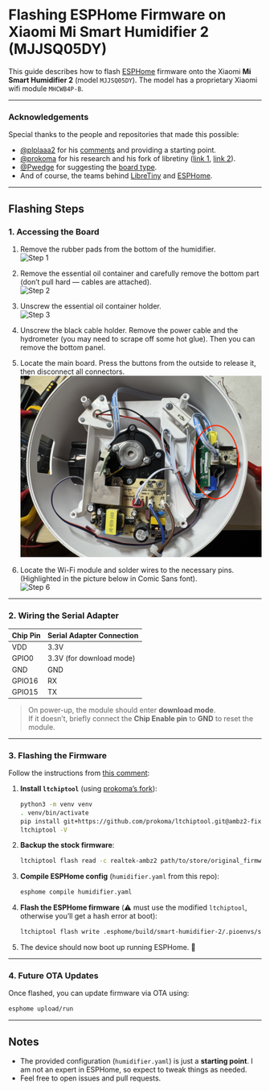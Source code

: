 # Flashing ESPHome Firmware on Xiaomi Mi Smart Humidifier 2 (MJJSQ05DY)

This guide describes how to flash [ESPHome](https://esphome.io/) firmware onto the Xiaomi **Mi Smart Humidifier 2** (model `MJJSQ05DY`).
The model has a proprietary Xiaomi wifi module `MHCWB4P-B`.

---

### Acknowledgements
Special thanks to the people and repositories that made this possible:  
- [@plplaaa2](https://github.com/plplaaa2) for his [comments](https://github.com/libretiny-eu/libretiny/issues/44#issuecomment-2543502966) and providing a starting point.  
- [@prokoma](https://github.com/prokoma) for his research and his fork of libretiny ([link 1](https://github.com/prokoma/libretiny#55aacc8), [link 2](https://github.com/libretiny-eu/libretiny/issues/44#issuecomment-2514974466)).  
- [@Pwedge](https://github.com/Pwedge) for suggesting the [board type](https://github.com/esphome/issues/issues/6909#issuecomment-3037309282).  
- And of course, the teams behind [LibreTiny](https://github.com/libretiny-eu/libretiny) and [ESPHome](https://github.com/esphome/esphome).  

---

## Flashing Steps

### 1. Accessing the Board
1. Remove the rubber pads from the bottom of the humidifier.  
   ![Step 1](images/IMG_4677.jpeg)

2. Remove the essential oil container and carefully remove the bottom part (don’t pull hard — cables are attached).  
   ![Step 2](images/IMG_4676.jpeg)

3. Unscrew the essential oil container holder.  
   ![Step 3](images/IMG_4674.jpeg)

4. Unscrew the black cable holder. Remove the power cable and the hydrometer (you may need to scrape off some hot glue). Then you can remove the bottom panel.

5. Locate the main board. Press the buttons from the outside to release it, then disconnect all connectors.  
   ![Step 5](images/IMG_4673.jpeg)

6. Locate the Wi-Fi module and solder wires to the necessary pins. (Highlighted in the picture below in Comic Sans font).  
   ![Step 6](images/IMG_4671.jpg)

---

### 2. Wiring the Serial Adapter

| Chip Pin | Serial Adapter Connection     |
|----------|-------------------------------|
| VDD      | 3.3V                          |
| GPIO0    | 3.3V (for download mode)      |
| GND      | GND                           |
| GPIO16   | RX                            |
| GPIO15   | TX                            |

> On power-up, the module should enter **download mode**.  
> If it doesn’t, briefly connect the **Chip Enable pin** to **GND** to reset the module.

---

### 3. Flashing the Firmware

Follow the instructions from [this comment](https://github.com/libretiny-eu/libretiny/issues/44#issuecomment-2514974466):

1. **Install `ltchiptool`** (using [prokoma’s fork](https://github.com/prokoma/ltchiptool)):  
   ```bash
   python3 -m venv venv
   . venv/bin/activate
   pip install git+https://github.com/prokoma/ltchiptool.git@ambz2-fix
   ltchiptool -V
   ```

2. **Backup the stock firmware**:

   ```bash
   ltchiptool flash read -c realtek-ambz2 path/to/store/original_firmware.bin
   ```

3. **Compile ESPHome config** (`humidifier.yaml` from this repo):

   ```bash
   esphome compile humidifier.yaml
   ```

4. **Flash the ESPHome firmware** (⚠️ must use the modified `ltchiptool`, otherwise you’ll get a hash error at boot):

   ```bash
   ltchiptool flash write .esphome/build/smart-humidifier-2/.pioenvs/smart-humidifier-2/firmware.uf2
   ```

5. The device should now boot up running ESPHome. 🎉

---

### 4. Future OTA Updates

Once flashed, you can update firmware via OTA using:

```bash
esphome upload/run
```

---

## Notes

* The provided configuration (`humidifier.yaml`) is just a **starting point**. I am not an expert in ESPHome, so expect to tweak things as needed.
* Feel free to open issues and pull requests.
